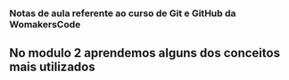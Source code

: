### Notas de aula referente ao curso de Git e GitHub da WomakersCode

## No modulo 2 aprendemos alguns dos conceitos mais utilizados 